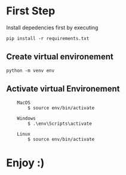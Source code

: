 # First Step

Install depedencies first by executing

```
pip install -r requirements.txt
```

## Create virtual environement

```
python -m venv env
```

## Activate virtual Environement

```
    MacOS
        $ source env/bin/activate

    Windows
        $ .\env\Scripts\activate

    Linux
        $ source env/bin/activate
```

# Enjoy :)

